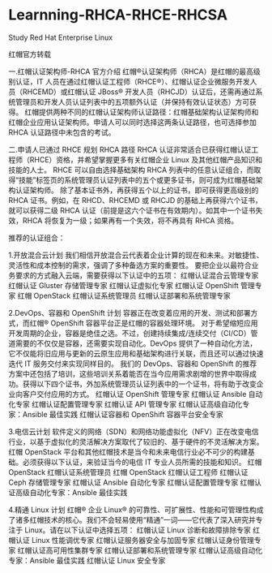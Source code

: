 # Learnning-RHCA-RHCE-RHCSA
Study Red Hat Enterprise Linux

红帽官方转载

一.红帽认证架构师-RHCA 官方介绍
红帽®认证架构师（RHCA）是红帽的最高级别认证，IT 人员在通过红帽认证工程师（RHCE®）、红帽认证企业微服务开发人员（RHCEMD）或红帽认证 JBoss® 开发人员（RHCJD）认证后，还需再通过系统管理员和开发人员认证列表中的五项额外认证（并保持有效认证状态）方可获得。
红帽提供两种不同的红帽认证架构师认证路径：红帽基础架构认证架构师和红帽企业应用认证架构师。申请人可以同时选择这两条认证路径，也可选择参加 RHCA 认证路径中未包含的考试。

二.申请人已通过 RHCE 规划 RHCA 路径
RHCA 认证非常适合已获得红帽认证工程师（RHCE）资格，并希望掌握更多有关红帽企业 Linux 及其他红帽产品知识和技能的人士。
RHCE 可以自由选择基础架构 RHCA 列表中的任意认证组合，而取得“技能”标签页的系统管理员认证列表中的五个或更多证书，则可成为红帽基础架构认证架构师。
除了基本证书外，再获得五个以上的证书，即可获得更高级别的 RHCA 证书。例如，在 RHCD、RHCEMD 或 RHCJD 的基础上再获得六个证书，就可以获得二级 RHCA 认证（前提是这六个证书在有效期内）。如其中一个证书失效，RHCA 将恢复为一级；如果再有一个失效，将不再具有 RHCA 资格。

推荐的认证组合：

1.开放混合云计划
我们相信开放混合云代表着企业计算的现在和未来。对敏捷性、灵活性和成本控制的需求，强调了多种备选方案的重要性。
要把企业以最符合业务要求的方式融入云端，需要获得以下认证中的五项：
    红帽认证混合云管理专家
    红帽认证 Gluster 存储管理专家
    红帽认证虚拟化专家
    红帽认证 OpenShift 管理专家
    红帽 OpenStack 红帽认证系统管理员
    红帽认证部署和系统管理专家

2.DevOps、容器和 OpenShift 计划
容器正在改变着应用的开发、测试和部署方式，而红帽® OpenShift 容器平台正是红帽的容器处理环境。
对于希望缩短应用开发周期的企业，容器是绝佳之选。不过，创建持续集成/连续交付（CI/CD）管道需要的不仅仅是容器，还需要实现自动化。DevOps 提供了一种自动化方法，它不仅能将旧应用与更新的云原生应用和基础架构进行关联，而且还可以通过快速迭代 IT 服务交付来实现同样目的。
我们的 DevOps、容器和 OpenShift 的推荐方案中还包括了培训，这些培训关系着能否在当今应用需求剧增的世界中取得成功。获得以下四个证书，外加系统管理员认证列表中的一个证书，将有助于改变企业向客户交付应用的方式。
    红帽认证 OpenShift 管理专家
    红帽认证 Ansible 自动化专家
    红帽认证配置管理专家
    红帽认证 API 管理专家
    红帽认证高级自动化专家：Ansible 最佳实践
    红帽认证容器和 OpenShift 容器平台安全专家

3.电信云计划
软件定义的网络（SDN）和网络功能虚拟化（NFV）正在改变电信行业，以基于虚拟化的灵活解决方案取代了较旧的、基于硬件的不灵活解决方案。红帽 OpenStack 平台和其他红帽技术是当今和未来电信行业必不可少的构建基础。必须获得以下认证，来验证当今的电信 IT 专业人员所需的技能和知识。
    红帽 OpenStack 红帽认证系统管理员
    红帽 OpenStack 红帽认证工程师
    红帽认证 Ceph 存储管理专家
    红帽认证 Ansible 自动化专家
    红帽认证配置管理专家
    红帽认证高级自动化专家：Ansible 最佳实践

4.精通 Linux 计划
红帽® 企业 Linux® 的可靠性、可扩展性、性能和可管理性构成了诸多红帽技术的核心。我们不会轻易使用“精通”一词——它代表了深入研究并专注于 Linux。请在以下认证中选择五项：
    红帽认证 Linux 诊断和故障排除专家
    红帽认证 Linux 性能调优专家
    红帽认证服务器安全与加固专家
    红帽认证身份管理专家
    红帽认证高可用性集群专家
    红帽认证部署和系统管理专家
    红帽认证高级自动化专家：Ansible 最佳实践
    红帽认证 Linux 安全专家
